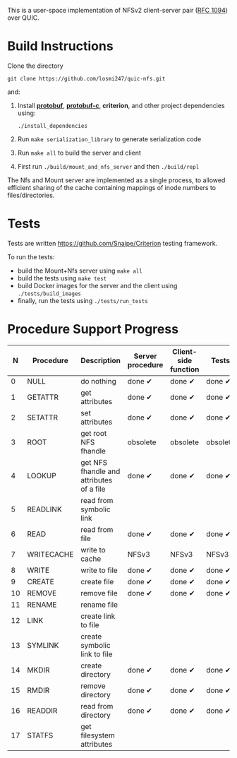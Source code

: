 This is a user-space implementation of NFSv2 client-server pair ([RFC 1094](https://datatracker.ietf.org/doc/html/rfc1094)) over QUIC.

# Build Instructions

Clone the directory

```
git clone https://github.com/losmi247/quic-nfs.git
```

and:

1. Install [**protobuf**](https://github.com/protocolbuffers/protobuf), [**protobuf-c**](https://github.com/protobuf-c/protobuf-c), **criterion**, and other project dependencies using:

    ```
    ./install_dependencies
    ```
2. Run ```make serialization_library``` to generate serialization code
3. Run ```make all``` to build the server and client
4. First run ```./build/mount_and_nfs_server``` and then ```./build/repl```

The Nfs and Mount server are implemented as a single process, to allowed efficient sharing of the cache containing mappings of inode numbers to files/directories.

# Tests

Tests are written https://github.com/Snaipe/Criterion testing framework. 

To run the tests:
- build the Mount+Nfs server using ```make all```
- build the tests using ```make test```
- build Docker images for the server and the client using ```./tests/build_images```
- finally, run the tests using ```./tests/run_tests```

# Procedure Support Progress

|  N  | Procedure      | Description                                  |  Server procedure   |  Client-side function |        Tests       |
|-----|----------------|----------------------------------------------|---------------------|-----------------------|--------------------|
|  0  | NULL           | do nothing                                   |   done &#10004;     |   done &#10004;       |   done &#10004;    |
|  1  | GETATTR        | get attributes                               |   done &#10004;     |   done &#10004;       |   done &#10004;    | 
|  2  | SETATTR        | set attributes                               |   done &#10004;     |   done &#10004;       |   done &#10004;    |
|  3  | ROOT           | get root NFS fhandle                         |     obsolete        |     obsolete          |     obsolete       |
|  4  | LOOKUP         | get NFS fhandle and attributes of a file     |   done &#10004;     |   done &#10004;       |   done &#10004;    |
|  5  | READLINK       | read from symbolic link                      |                     |                       |                    |
|  6  | READ           | read from file                               |   done &#10004;     |   done &#10004;       |   done &#10004;    |
|  7  | WRITECACHE     | write to cache                               |      NFSv3          |     NFSv3             |        NFSv3       |
|  8  | WRITE          | write to file                                |   done &#10004;     |   done &#10004;       |   done &#10004;    |
|  9  | CREATE         | create file                                  |   done &#10004;     |   done &#10004;       |   done &#10004;    |
| 10  | REMOVE         | remove file                                  |   done &#10004;     |   done &#10004;       |   done &#10004;    |
| 11  | RENAME         | rename file                                  |                     |                       |                    |
| 12  | LINK           | create link to file                          |                     |                       |                    |
| 13  | SYMLINK        | create symbolic link to file                 |                     |                       |                    |
| 14  | MKDIR          | create directory                             |   done &#10004;     |   done &#10004;       |   done &#10004;    |
| 15  | RMDIR          | remove directory                             |   done &#10004;     |   done &#10004;       |   done &#10004;    |
| 16  | READDIR        | read from directory                          |   done &#10004;     |   done &#10004;       |   done &#10004;    |
| 17  | STATFS         | get filesystem attributes                    |                     |                       |                    |